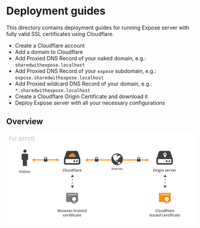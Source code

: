 # Deployment guides

This directory contains deployment guides for running Expose server with fully valid SSL certificates using Cloudflare.

- Create a Cloudflare account
- Add a domain to Cloudflare
- Add Proxied DNS Record of your naked domain, e.g.: `sharedwithexpose.localhost`
- Add Proxied DNS Record of your `expose` subdomain, e.g.: `expose.sharedwithexpose.localhost`
- Add Proxied wildcard DNS Record of your domain, e.g.: `*.sharedwithexpose.localhost`
- Create a Cloudflare Origin Certificate and download it
- Deploy Expose server with all your necessary configurations

## Overview

![alt text](image.png)
